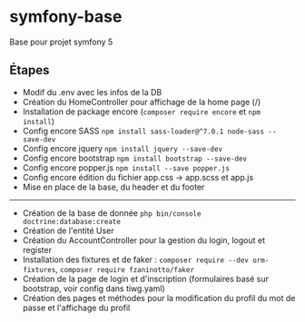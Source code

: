 # symfony-base

Base pour projet symfony 5

## Étapes
* Modif du .env avec les infos de la DB
* Création du HomeController pour affichage de la home page (/)
* Installation de package encore (`composer require encore` et `npm install`)
* Config encore SASS `npm install sass-loader@^7.0.1 node-sass --save-dev`
* Config encore jquery `npm install jquery --save-dev`
* Config encore bootstrap `npm install bootstrap --save-dev`
* Config encore popper.js `npm install --save popper.js`
* Config encore édition du fichier app.css -> app.scss et app.js
* Mise en place de la base, du header et du footer

---
* Création de la base de donnée `php bin/console doctrine:database:create`
* Création de l'entité User
* Création du AccountController pour la gestion du login, logout et register
* Installation des fixtures et de faker : `composer require --dev orm-fixtures`, `composer require fzaninotto/faker`
* Création de la page de login et d'inscription (formulaires basé sur bootstrap, voir config dans tiwg.yaml)
* Création des pages et méthodes pour la modification du profil du mot de passe et l'affichage du profil